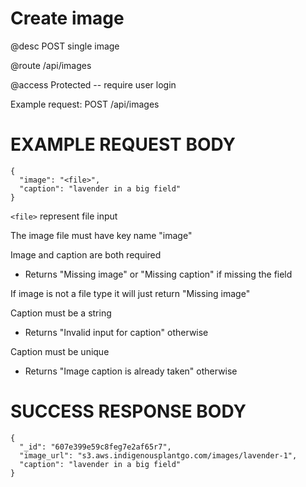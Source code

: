 # Create image
@desc POST single image

@route /api/images

@access Protected -- require user login

Example request: POST /api/images

# EXAMPLE REQUEST BODY
```
{
  "image": "<file>",
  "caption": "lavender in a big field"
}
```

`<file>` represent file input

The image file must have key name "image"

Image and caption are both required
- Returns "Missing image" or "Missing caption" if missing the field

If image is not a file type it will just return "Missing image"

Caption must be a string
- Returns "Invalid input for caption" otherwise

Caption must be unique
- Returns "Image caption is already taken" otherwise

# SUCCESS RESPONSE BODY
```
{
  "_id": "607e399e59c8feg7e2af65r7",
  "image_url": "s3.aws.indigenousplantgo.com/images/lavender-1",
  "caption": "lavender in a big field"
}
```

